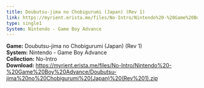 ```yaml
---
title: Doubutsu-jima no Chobigurumi (Japan) (Rev 1)
link: https://myrient.erista.me/files/No-Intro/Nintendo%20-%20Game%20Boy%20Advance/Doubutsu-jima%20no%20Chobigurumi%20(Japan)%20(Rev%201).zip
type: single1
System: Nintendo - Game Boy Advance
---
```

<b>Game:</b> Doubutsu-jima no Chobigurumi (Japan) (Rev 1)<br>
<b>System:</b> Nintendo - Game Boy Advance<br>
<b>Collection:</b> No-Intro<br>
<b>Download:</b> https://myrient.erista.me/files/No-Intro/Nintendo%20-%20Game%20Boy%20Advance/Doubutsu-jima%20no%20Chobigurumi%20(Japan)%20(Rev%201).zip